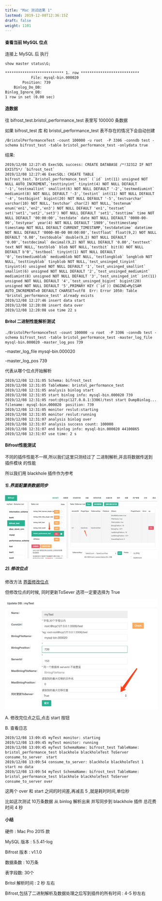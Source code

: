 ```yaml
---
title: "Mac 测试结果 1"
lastmod: 2019-12-08T12:36:15Z
draft: false
weight: 1101
---
```


#### 查看当前 MySQL 位点

连接上 MySQL 后 执行  

```
show master status\G;

```
```
*************************** 1. row ***************************
            File: mysql-bin.000020
        Position: 739
    Binlog_Do_DB: 
Binlog_Ignore_DB: 
1 row in set (0.00 sec)

```

#### 造数据

往 bifrost_test.bristol_performance_test 表里写 100000 条数据

如果 bifrost_test 库 和 bristol_performance_test 表不存在的情况下会自动创建 

```
/BristolPerformanceTest -count 100000 -u root  -P 3306 -conndb test -schema bifrost_test -table bristol_performance_test -onlydata true
```


结果:

```
2019/12/08 12:27:45 ExecSQL success: CREATE DATABASE /*!32312 IF NOT EXISTS*/ `bifrost_test`
2019/12/08 12:27:46 ExecSQL: CREATE TABLE bifrost_test.`bristol_performance_test` (`id` int(11) unsigned NOT NULL AUTO_INCREMENT,`testtinyint` tinyint(4) NOT NULL DEFAULT '-1',`testsmallint` smallint(6) NOT NULL DEFAULT '-2',`testmediumint` mediumint(8) NOT NULL DEFAULT '-3',`testint` int(11) NOT NULL DEFAULT '-4',`testbigint` bigint(20) NOT NULL DEFAULT '-5',`testvarchar` varchar(10) NOT NULL,`testchar` char(2) NOT NULL,`testenum` enum('en1','en2','en3') NOT NULL DEFAULT 'en1',`testset` set('set1','set2','set3') NOT NULL DEFAULT 'set1',`testtime` time NOT NULL DEFAULT '00:00:00',`testdate` date NOT NULL DEFAULT '0000-00-00',`testyear` year(4) NOT NULL DEFAULT '1989',`testtimestamp` timestamp NOT NULL DEFAULT CURRENT_TIMESTAMP,`testdatetime` datetime NOT NULL DEFAULT '0000-00-00 00:00:00',`testfloat` float(9,2) NOT NULL DEFAULT '0.00',`testdouble` double(9,2) NOT NULL DEFAULT '0.00',`testdecimal` decimal(9,2) NOT NULL DEFAULT '0.00',`testtext` text NOT NULL,`testblob` blob NOT NULL,`testbit` bit(8) NOT NULL DEFAULT b'0',`testbool` tinyint(1) NOT NULL DEFAULT '0',`testmediumblob` mediumblob NOT NULL,`testlongblob` longblob NOT NULL,`testtinyblob` tinyblob NOT NULL,`test_unsinged_tinyint` tinyint(4) unsigned NOT NULL DEFAULT '1',`test_unsinged_smallint` smallint(6) unsigned NOT NULL DEFAULT '2',`test_unsinged_mediumint` mediumint(8) unsigned NOT NULL DEFAULT '3',`test_unsinged_int` int(11) unsigned NOT NULL DEFAULT '4',`test_unsinged_bigint` bigint(20) unsigned NOT NULL DEFAULT '5',PRIMARY KEY (`id`)) ENGINE=MyISAM AUTO_INCREMENT=0 DEFAULT CHARSET=utf8  Err: Error 1050: Table 'bristol_performance_test' already exists
2019/12/08 12:27:46 insert data start
2019/12/08 12:28:08 insert data over
2019/12/08 12:28:08 use time 22 s
```


#### Britol 二进制性能解析测试

```
./BristolPerformanceTest -count 100000 -u root  -P 3306 -conndb test -schema bifrost_test -table bristol_performance_test -master_log_file mysql-bin.000020 -master_log_pos 739
```

-master_log_file mysql-bin.000020 

-master_log_pos 739

代表从哪个位点开始解析

```
2019/12/08 12:31:05 Schema: bifrost_test
2019/12/08 12:31:05 TableName: bristol_performance_test
2019/12/08 12:31:05 analysis binlog start
2019/12/08 12:31:05 start binlog info: mysql-bin.000020 739
2019/12/08 12:31:05 root:@tcp(127.0.0.1:3306)/test start DumpBinlog... filename: mysql-bin.000020  position: 739
2019/12/08 12:31:05 monitor reslut:starting 
2019/12/08 12:31:05 monitor reslut:running 
2019/12/08 12:31:07 analysis binlog over
2019/12/08 12:31:07 analysis success count: 100000
2019/12/08 12:31:07 end binlog info: mysql-bin.000020 44100865
2019/12/08 12:31:07 use time: 2 s
```


#### Bifrost性能测试

不同的插件性能不一样,所以我们这里只测经过了 二进制解析,并且将数据传送到 插件模块 的性能

所以我们用 blackhole 插件作为参考

##### 1).界面配置表数据同步

![image](/images/performanceTest/tableSync_config.jpg)


##### 2).修改位点


修改方法 [界面修改位点](/data_source/edit/)


但修改位点的时候, 同时更新ToSever 选项一定要选择为 True

![image](/images/performanceTest/dataSource_position_edit.jpg)

A. 修改完位点之后,点击 start 按钮

B. 查看日志

```
2019/12/08 13:09:45 myTest monitor: starting
2019/12/08 13:09:45 myTest monitor: running
2019/12/08 13:09:45 myTest SchemaName: bifrost_test TableName: bristol_performance_test blackhole blackholeTest ToServer consume_to_server  start
2019/12/08 13:09:54 consume_to_server: blackhole blackholeTest 1  start no data
2019/12/08 13:09:54 myTest SchemaName: bifrost_test TableName: bristol_performance_test blackhole blackholeTest ToServer consume_to_server over
```


这两个 over 和 start 之间的时间差,再减去 5 ,就是耗时时间,单位秒

比如这次测试 10万条数据 从 binlog 解析出来 并写同步到  blackhole 插件 总花费时间 4 秒


#### 小结

硬件 :  Mac Pro 2015 款

MySQL 版本 : 5.5.41-log

Bifrost 版本 : v1.1.0

数据条数 : 10万条

表字段数: 30个

Britol 解析时间 : 2 秒 左右

Bifrost,包括了二进制解析及数据处理之后写到插件的所有时间 : 4-5 秒左右











